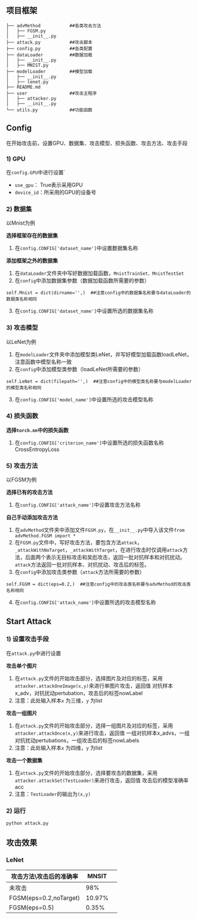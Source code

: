 

## 项目框架

```
├── advMethod			##各类攻击方法
│   ├── FGSM.py
│   ├── __init__.py
├── attack.py			##攻击脚本
├── config.py			##各类配置
├── dataLoader			##数据加载
│   ├── __init__.py
│   ├── MNIST.py
├── modelLoader			##模型加载
│   ├── __init__.py
│   ├── lenet.py
├── README.md
├── user				##攻击主程序
│   ├── attacker.py
│   ├── __init__.py
└── utils.py			##功能函数

```



## Config

在开始攻击前，设置GPU、数据集、攻击模型、损失函数、攻击方法、攻击手段

### 1) GPU

在`config.GPU`中进行设置`

- `use_gpu`： True表示采用GPU
- `device_id`：所采用的GPU的设备号



### 2) 数据集

以Mnist为例

**选择框架存在的数据集**

1. 在`config.CONFIG['dataset_name']`中设置数据集名称

**添加框架之外的数据集**

1. 在`dataLoader`文件夹中写好数据加载函数，`MnistTrainSet、MnistTestSet`
2. 在`config`中添加数据集参数（数据加载函数所需要的参数）

```
self.Mnist = dict(dirname='',)  ##注意config中的数据集名称要与dataLoader的数据类名称相同
```

3. 在`config.CONFIG['dataset_name']`中设置所选的数据集名称



### 3) 攻击模型

以LeNet为例

1. 在`modelLoader`文件夹中添加模型类LeNet，并写好模型加载函数loadLeNet，注意函数中模型名称一致
2. 在`config`中添加模型类参数（loadLeNet所需要的参数）

```
self.LeNet = dict(filepath='',)  ##注意config中的模型类名称要与modelLoader的模型类名称相同
```

3. 在`config.CONFIG['model_name']`中设置所选的攻击模型名称



### 4) 损失函数

**选择`torch.nn`中的损失函数**

1. 在`config.CONFIG['criterion_name']`中设置所选的损失函数名称CrossEntropyLoss



### 5) 攻击方法

以FGSM为例

**选择已有的攻击方法**

1. 在`config.CONFIG['attack_name']`中设置攻击方法名称

**自己手动添加攻击方法**

1. 在`advMethod`文件夹中添加文件`FGSM.py`，在`__init__.py`中导入该文件`from advMethod.FGSM import *`
2. 在`FGSM.py`文件中，写好攻击方法，要包含方法`attack`，`_attackWithNoTarget`，`_attackWithTarget`，在进行攻击时仅调用`attack`方法，后面两个表示无目标攻击和吴彪攻击，返回一批对抗样本和对抗扰动。`attack`方法返回一批对抗样本、对抗扰动、攻击后的标签。
3. 在`config`中添加攻击类参数（`attack`方法所需要的参数）

```
self.FGSM = dict(eps=0.2,)  ##注意config中的攻击类名称要与advMethod的攻击类名称相同
```

4. 在`config.CONFIG['attack_name']`中设置所选的攻击模型名称

## Start Attack

### 1) 设置攻击手段

在`attack.py`中进行设置

**攻击单个图片**

1. 在`attack.py`文件的开始攻击部分，选择图片及对应的标签，采用`attacker.attackOneImage(x,y)`来进行单图片攻击，返回值 对抗样本x_adv，对抗扰动pertubation，攻击后的标签nowLabel
2. 注意：此处输入样本`x` 为三维，`y` 为list

**攻击一组图片**

1. 在`attack.py`文件的开始攻击部分，选择一组图片及对应的标签，采用`attacker.attackOnce(x,y)`来进行攻击，返回值 一组对抗样本x_advs，一组对抗扰动pertubations，一组攻击后的标签nowLabels
2. 注意：此处输入样本`x` 为四维，`y` 为list

**攻击一个数据集**

1. 在`attack.py`文件的开始攻击部分，选择要攻击的数据集，采用`attacker.attackSet(TestLoader)`来进行攻击，返回值 攻击后的模型准确率acc
2. 注意：`TestLoader`的输出为`(x,y)`

### 2) 运行

```
python attack.py
```



## 攻击效果

### LeNet

| 攻击方法\攻击后的准确率 | MNSIT  |      |
| ----------------------- | ------ | ---- |
| 未攻击                  | 98%    |      |
| FGSM(eps=0.2,noTarget)  | 10.97% |      |
| FGSM(eps=0.5)           | 0.35%  |      |

